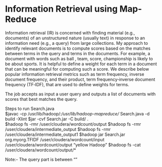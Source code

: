 # Information Retrieval using Map-Reduce

Information retrieval (IR) is concerned with finding material (e.g., documents) of an unstructured nature (usually text) in response to an information need (e.g., a query) from large collections. My approach to identify relevant documents is to compute scores based on the matches between terms in the query and terms in the documents. For example, a document with words such as ball , team, score, championship is likely to be about sports. It is helpful to define a weight for each term in a document that can be meaningful for computing such a score. We describe below popular information retrieval metrics such as term frequency, inverse document frequency, and their product, term frequency‐inverse document frequency (TF‐IDF), that are used to define weights for terms. 

The job accepts as input a user query and outputs a list of documents with scores that best matches the query.

Steps to run Search.java  
$javac -cp /usr/lib/hadoop/*:/usr/lib/hadoop-mapreduce/* Search.java -d build -Xlint 
$jar -cvf Search.jar -C build/ .  
$hadoop fs -rmr /user/cloudera/wordcount/output 
$hadoop fs -rmr /user/cloudera/intermediate_output 
$hadoop fs -rmr /user/cloudera/intermediate_output1 
$hadoop jar Search.jar org.myorg.TFIDF /user/cloudera/wordcount/input /user/cloudera/wordcount/output “yellow Hadoop” 
$hadoop fs -cat /user/cloudera/wordcount/output/* 
 
Note:- The query part is between “”
